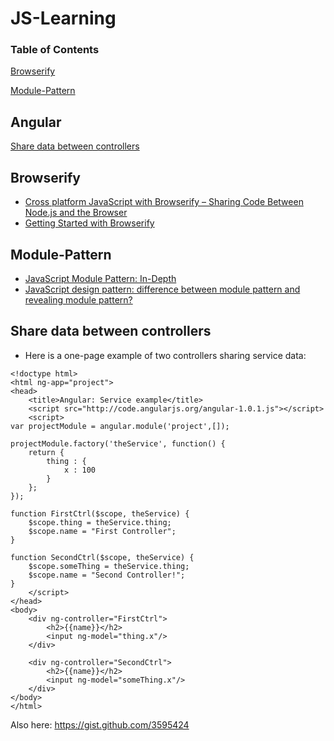 JS-Learning
==================


### Table of Contents
[Browserify](#browserify)

[Module-Pattern](#module-pattern)

## Angular
[Share data between controllers](#share-data-between-controllers)  

## Browserify
* [Cross platform JavaScript with Browserify – Sharing Code Between Node.js and the Browser](https://blog.codecentric.de/en/2014/02/cross-platform-javascript/)
* [Getting Started with Browserify](http://www.sitepoint.com/getting-started-browserify/?utm_source=javascriptweekly&utm_medium=email)


## Module-Pattern
* [JavaScript Module Pattern: In-Depth](http://www.adequatelygood.com/JavaScript-Module-Pattern-In-Depth.html)
* [JavaScript design pattern: difference between module pattern and revealing module pattern?](http://stackoverflow.com/questions/22906662/javascript-design-pattern-difference-between-module-pattern-and-revealing-modul)

## Share data between controllers
* Here is a one-page example of two controllers sharing service data:
```
<!doctype html>
<html ng-app="project">
<head>
    <title>Angular: Service example</title>
    <script src="http://code.angularjs.org/angular-1.0.1.js"></script>
    <script>
var projectModule = angular.module('project',[]);

projectModule.factory('theService', function() {  
    return {
        thing : {
            x : 100
        }
    };
});

function FirstCtrl($scope, theService) {
    $scope.thing = theService.thing;
    $scope.name = "First Controller";
}

function SecondCtrl($scope, theService) {   
    $scope.someThing = theService.thing; 
    $scope.name = "Second Controller!";
}
    </script>
</head>
<body>  
    <div ng-controller="FirstCtrl">
        <h2>{{name}}</h2>
        <input ng-model="thing.x"/>         
    </div>

    <div ng-controller="SecondCtrl">
        <h2>{{name}}</h2>
        <input ng-model="someThing.x"/>             
    </div>
</body>
</html>
```
Also here: https://gist.github.com/3595424
